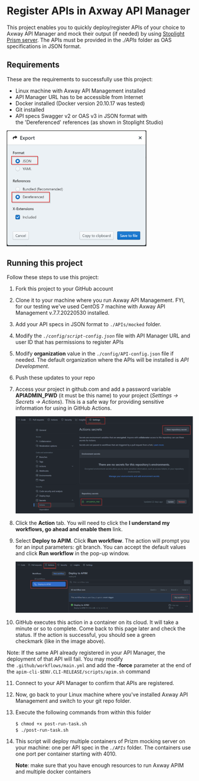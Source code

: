 # Register APIs in Axway API Manager

This project enables you to quickly deploy/register APIs of your choice to Axway API Manager and mock their output (if needed) by using [Stoplight Prism server](https://stoplight.io/open-source/prism). The APIs must be provided in the *./APIs* folder as OAS specifications in JSON format.

## Requirements

These are the requirements to successfully use this project:

- Linux machine with Axway API Management installed
- API Manager URL has to be accessible from Internet
- Docker installed (Docker version 20.10.17 was tested)
- Git installed
- API specs Swagger v2 or OAS v3 in JSON format with the 'Dereferenced' references (as shown in Stoplight Studio)

  

<img src="images/export-api.png" style="zoom:50%;" />

## Running this project

Follow these steps to use this project:

1. Fork this project to your GitHub account

2. Clone it to your machine where you run Axway API Management. FYI, for our testing we've used CentOS 7 machine with Axway API Management v.7.7.20220530 installed. 

3. Add your API specs in JSON format to `./APIs/mocked` folder. 

4. Modify the *`./config/script-config.json`* file with API Manager URL and user ID that has permissions to register APIs

5. Modify **organization** value in the `./config/API-config.json` file if needed. The default organization where the APIs will be installed is *API Development*.

6. Push these updates to your repo

7. Access your project in github.com and add a password variable **APIADMIN_PWD** (it must be this name) to your project (*Settings -> Secrets -> Actions*). This is a safe way for providing sensitive information for using in GitHub Actions.

   

   <img src="images/action-secret.png" style="zoom: 50%;" />

   

8. Click the **Action** tab. You will need to click the **I understand my workflows, go ahead and enable them** link. 

9. Select **Deploy to APIM**. Click **Run workflow**. The action will prompt you for an input parameters: git branch. You can accept the default values and click **Run workflow** in the pop-up window.

   

   <img src="images/run-action.png" style="zoom:50%;" />

   
   
   
   
10. GitHub executes this action in a container on its cloud. It will take a minute or so to complete. Come back to this page later and check the status. If the action is successful, you should see a green checkmark (like in the image above). 

   Note: If the same API already registered in your API Manager, the deployment of that API will fail. You may modify the `.github/workflows/main.yml` and add the **-force** parameter at the end of the `apim-cli-$ENV.CLI-RELEASE/scripts/apim.sh` command

11. Connect to your API Manager to confirm that APIs are registered.

12. Now, go back to your Linux machine where you've installed Axway API Management and switch to your git repo folder.

13. Execute the following commands from within this folder

    ```bash
    $ chmod +x post-run-task.sh
    $ ./post-run-task.sh
    ```

    

14. This script will deploy multiple containers of Prizm mocking server on your machine: one per API spec in the *`./APIs`* folder. The containers use one port per container starting with 4010.

    **Note**: make sure that you have enough resources to run Axway APIM and multiple docker containers
